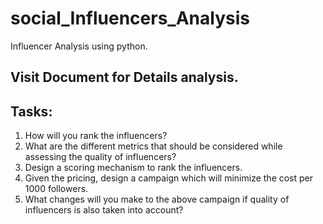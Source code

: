 # social_Influencers_Analysis
Influencer Analysis using python.
## Visit Document for Details analysis.
 ## Tasks:
1. How will you rank the influencers?
2. What are the different metrics that should be considered while assessing the quality of influencers?
3. Design a scoring mechanism to rank the influencers.
4. Given the pricing, design a campaign which will minimize the cost per 1000 followers.
5. What changes will you make to the above campaign if quality of influencers is also taken into account?
